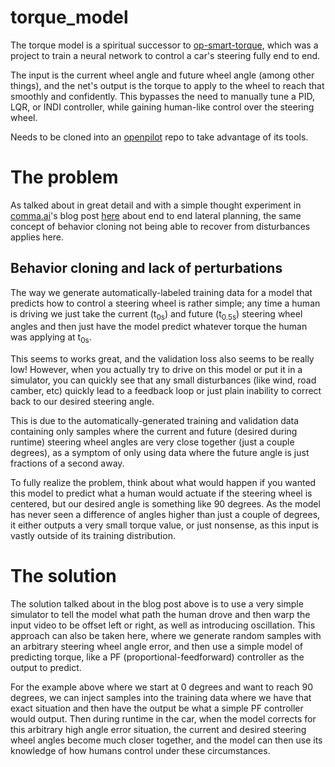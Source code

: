 # torque_model

The torque model is a spiritual successor to [op-smart-torque](https://github.com/sshane/op-smart-torque), which was a project to train a neural network to control a car's steering fully end to end.

The input is the current wheel angle and future wheel angle (among other things), and the net's output is the torque to apply to the wheel to reach that smoothly and confidently. This bypasses the need to manually tune a PID, LQR, or INDI controller, while gaining human-like control over the steering wheel.

Needs to be cloned into an [openpilot](https://github.com/commaai/openpilot) repo to take advantage of its tools.

# The problem

As talked about in great detail and with a simple thought experiment in [comma.ai](https://comma.ai)'s blog post [here](https://blog.comma.ai/end-to-end-lateral-planning/) about end to end lateral planning, the same concept of behavior cloning not being able to recover from disturbances applies here.

## Behavior cloning and lack of perturbations

The way we generate automatically-labeled training data for a model that predicts how to control a steering wheel is rather simple; any time a human is driving we just take the current (t<sub>0s</sub>) and future (t<sub>0.5s</sub>) steering wheel angles and then just have the model predict whatever torque the human was applying at t<sub>0s</sub>.

This seems to works great, and the validation loss also seems to be really low! However, when you actually try to drive on this model or put it in a simulator, you can quickly see that any small disturbances (like wind, road camber, etc) quickly lead to a feedback loop or just plain inability to correct back to our desired steering angle.

This is due to the automatically-generated training and validation data containing only samples where the current and future (desired during runtime) steering wheel angles are very close together (just a couple degrees), as a symptom of only using data where the future angle is just fractions of a second away.

To fully realize the problem, think about what would happen if you wanted this model to predict what a human would actuate if the steering wheel is centered, but our desired angle is something like 90 degrees. As the model has never seen a difference of angles higher than just a couple of degrees, it either outputs a very small torque value, or just nonsense, as this input is vastly outside of its training distribution.

# The solution

The solution talked about in the blog post above is to use a very simple simulator to tell the model what path the human drove and then warp the input video to be offset left or right, as well as introducing oscillation. This approach can also be taken here, where we generate random samples with an arbitrary steering wheel angle error, and then use a simple model of predicting torque, like a PF (proportional-feedforward) controller as the output to predict.

For the example above where we start at 0 degrees and want to reach 90 degrees, we can inject samples into the training data where we have that exact situation and then have the output be what a simple PF controller would output. Then during runtime in the car, when the model corrects for this arbitrary high angle error situation, the current and desired steering wheel angles become much closer together, and the model can then use its knowledge of how humans control under these circumstances.
